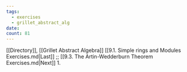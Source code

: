 ```yaml
---
tags:
  - exercises
  - grillet_abstract_alg
date:
count: 81
---
```

[[Directory]], [[Grillet Abstract Algebra]]
[[9.1. Simple rings and Modules Exercises.md|Last]] ;; [[9.3. The Artin-Wedderburn Theorem Exercises.md|Next]]
1. 